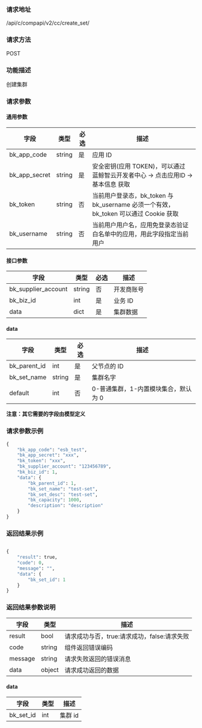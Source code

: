 ### 请求地址

/api/c/compapi/v2/cc/create_set/

### 请求方法

POST

### 功能描述

创建集群

### 请求参数

#### 通用参数

| 字段 | 类型 | 必选 |  描述 |
|-----------|------------|--------|------------|
| bk_app_code  |  string    | 是 | 应用 ID     |
| bk_app_secret|  string    | 是 | 安全密钥(应用 TOKEN)，可以通过 蓝鲸智云开发者中心 -&gt; 点击应用ID -&gt; 基本信息 获取 |
| bk_token     |  string    | 否 | 当前用户登录态，bk_token 与 bk_username 必须一个有效，bk_token 可以通过 Cookie 获取 |
| bk_username  |  string    | 否 | 当前用户用户名，应用免登录态验证白名单中的应用，用此字段指定当前用户 |

#### 接口参数

| 字段      |  类型      | 必选   |  描述      |
|-----------|------------|--------|------------|
| bk_supplier_account | string     | 否     | 开发商账号 |
| bk_biz_id      | int     | 是     | 业务 ID |
| data           | dict    | 是     | 集群数据 |

#### data

| 字段      |  类型      | 必选   |  描述      |
|-----------|------------|--------|------------|
| bk_parent_id        |  int     | 是     | 父节点的 ID |
| bk_set_name         |  string  | 是     | 集群名字 |
| default             |  int     | 否     | 0-普通集群，1-内置模块集合，默认为 0 |

**注意：其它需要的字段由模型定义**

### 请求参数示例

```python
{
    "bk_app_code": "esb_test",
    "bk_app_secret": "xxx",
    "bk_token": "xxx",
    "bk_supplier_account": "123456789",
    "bk_biz_id": 1,
    "data": {
        "bk_parent_id": 1,
        "bk_set_name": "test-set",
        "bk_set_desc": "test-set",
        "bk_capacity": 1000,
        "description": "description"
    }
}
```

### 返回结果示例

```python

{
    "result": true,
    "code": 0,
    "message": "",
    "data": {
        "bk_set_id": 1
    }
}
```

### 返回结果参数说明

| 字段      | 类型      | 描述      |
|-----------|-----------|-----------|
| result    | bool      | 请求成功与否，true:请求成功，false:请求失败 |
| code      | string    | 组件返回错误编码 |
| message   | string    | 请求失败返回的错误消息 |
| data      | object    | 请求成功返回的数据 |

#### data

| 字段       | 类型      | 描述     |
|----------- |-----------|----------|
| bk_set_id | int       | 集群 id   |
